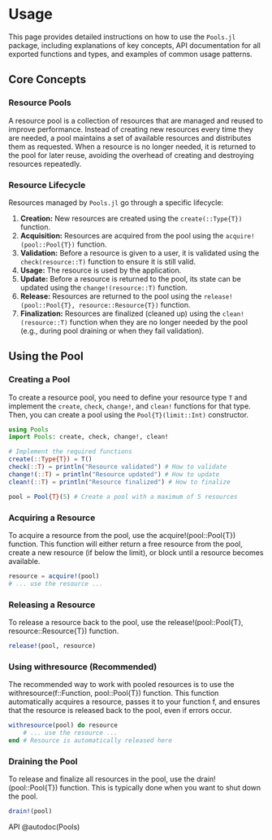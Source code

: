 # Usage

This page provides detailed instructions on how to use the `Pools.jl` package, including explanations of key concepts, API documentation for all exported functions and types, and examples of common usage patterns.

## Core Concepts

### Resource Pools

A resource pool is a collection of resources that are managed and reused to improve performance.  Instead of creating new resources every time they are needed, a pool maintains a set of available resources and distributes them as requested.  When a resource is no longer needed, it is returned to the pool for later reuse, avoiding the overhead of creating and destroying resources repeatedly.

### Resource Lifecycle

Resources managed by `Pools.jl` go through a specific lifecycle:

1.  **Creation:** New resources are created using the `create(::Type{T})` function.
2.  **Acquisition:** Resources are acquired from the pool using the `acquire!(pool::Pool{T})` function.
3.  **Validation:** Before a resource is given to a user, it is validated using the `check(resource::T)` function to ensure it is still valid.
4.  **Usage:** The resource is used by the application.
5.  **Update:** Before a resource is returned to the pool, its state can be updated using the `change!(resource::T)` function.
6.  **Release:** Resources are returned to the pool using the `release!(pool::Pool{T}, resource::Resource{T})` function.
7.  **Finalization:** Resources are finalized (cleaned up) using the `clean!(resource::T)` function when they are no longer needed by the pool (e.g., during pool draining or when they fail validation).

## Using the Pool

### Creating a Pool

To create a resource pool, you need to define your resource type `T` and implement the `create`, `check`, `change!`, and `clean!` functions for that type.  Then, you can create a pool using the `Pool{T}(limit::Int)` constructor.

```julia
using Pools
import Pools: create, check, change!, clean!

# Implement the required functions
create(::Type{T}) = T()
check(::T) = println("Resource validated") # How to validate
change!(::T) = println("Resource updated") # How to update
clean!(::T) = println("Resource finalized") # How to finalize

pool = Pool{T}(5) # Create a pool with a maximum of 5 resources
```

### Acquiring a Resource

To acquire a resource from the pool, use the acquire!(pool::Pool{T}) function.  This function will either return a free resource from the pool, create a new resource (if below the limit), or block until a resource becomes available.

```julia
resource = acquire!(pool)
# ... use the resource ...
```

### Releasing a Resource

To release a resource back to the pool, use the release!(pool::Pool{T}, resource::Resource{T}) function.

```julia
release!(pool, resource)
```

### Using withresource (Recommended)

The recommended way to work with pooled resources is to use the withresource(f::Function, pool::Pool{T}) function.  This function automatically acquires a resource, passes it to your function f, and ensures that the resource is released back to the pool, even if errors occur.

```julia
withresource(pool) do resource
    # ... use the resource ...
end # Resource is automatically released here
```

### Draining the Pool

To release and finalize all resources in the pool, use the drain!(pool::Pool{T}) function.  This is typically done when you want to shut down the pool.

```julia
drain!(pool)
```

API
@autodoc(Pools)
